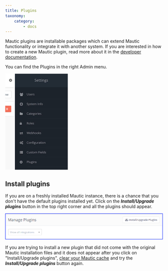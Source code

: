 ```yaml
---
title: Plugins
taxonomy:
    category:
        - docs
---
```


Mautic plugins are installable packages which can extend Mautic functionality or integrate it with another system. If you are interested in how to create a new Mautic plugin, read more about it in the [developer documentation][developer-docs-plugins].

You can find the Plugins in the right Admin menu.

![Plugins are found in the admin menu - click on the gear icon](plugins-settings.jpg "Plugins are found on the Admin Menu")

## Install plugins

If you are on a freshly installed Mautic instance, there is a chance that you don't have the default plugins installed yet. Click on the _**Install/Upgrade plugins**_ button in the top right corner and all the plugins should appear.

![Install/Upgrade plugins](install-upgrade-plugins-button.png "Refresh plugin list")

If you are trying to install a new plugin that did not come with the original Mautic installation files and it does not appear after you click on "Install/Upgrade plugins", [clear your Mautic cache][cache] and try the _**Install/Upgrade plugins**_ button again.

[cache]: </tips/troubleshooting.html>

[developer-docs-plugins]: <https://developer.mautic.org#plugins>